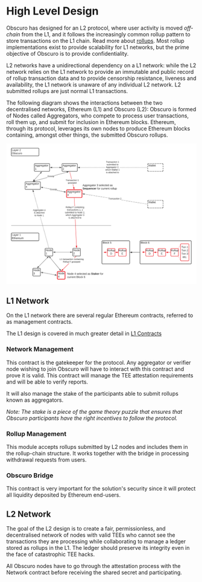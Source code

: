 # High Level Design
Obscuro has designed for an L2 protocol, where user activity is moved _off-chain_ from the L1, and it follows the increasingly common rollup pattern to store transactions on the L1 chain. Read more about [rollups](https://vitalik.ca/general/2021/01/05/rollup.html). Most rollup implementations exist to provide scalability for L1 networks, but the prime objective of Obscuro is to provide confidentiality.

L2 networks have a unidirectional dependency on a L1 network: while the L2 network relies on the L1 network to provide an immutable and public record of rollup transaction data and to provide censorship resistance, liveness and availability, the L1 network is unaware of any individual L2 network. L2 submitted rollups are just normal L1 transactions.

The following diagram shows the interactions between the two decentralised networks, Ethereum (L1) and Obscuro (L2): Obscuro is formed of Nodes called Aggregators, who compete to process user transactions, roll them up, and submit for inclusion in Ethereum blocks. Ethereum, through its protocol, leverages its own nodes to produce Ethereum blocks containing, amongst other things, the submitted Obscuro rollups.

![L1-L2 Interaction](./images/l1-l2-interaction.png)

## L1 Network
On the L1 network there are several regular Ethereum contracts, referred to as management contracts.

The L1 design is covered in much greater detail in [L1 Contracts](./l1-contracts)

### Network Management
This contract is the gatekeeper for the protocol. Any aggregator or verifier node wishing to join Obscuro will have to interact with this contract and prove it is valid. This contract will manage the TEE attestation requirements and will be able to verify reports.

It will also manage the stake of the participants able to submit rollups known as aggregators.

_Note: The stake is a piece of the game theory puzzle that ensures that Obscuro participants have the right incentives to follow the protocol._

### Rollup Management
This module accepts rollups submitted by L2 nodes and includes them in the rollup-chain structure. It works together with the bridge in processing withdrawal requests from users.

### Obscuro Bridge
This contract is very important for the solution's security since it will protect all liquidity deposited by Ethereum end-users.

## L2 Network
The goal of the L2 design is to create a fair, permissionless, and decentralised network of nodes with valid TEEs who cannot see the transactions they are processing while collaborating to manage a ledger stored as rollups in the L1. The ledger should preserve its integrity even in the face of catastrophic TEE hacks.

All Obscuro nodes have to go through the attestation process with the Network contract before receiving the shared secret and participating.